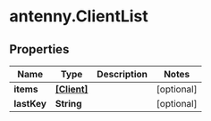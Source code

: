 # antenny.ClientList

## Properties

Name | Type | Description | Notes
------------ | ------------- | ------------- | -------------
**items** | [**[Client]**](Client.md) |  | [optional] 
**lastKey** | **String** |  | [optional] 


